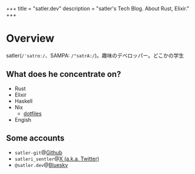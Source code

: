 +++
title = "satler.dev"
description = "satler's Tech Blog. About Rust, Elixir."
+++

# Overview

satler(`/ˈsatrɑː/`、SAMPA: `/"satrA:/`)。趣味のデベロッパー。どこかの学生

## What does he concentrate on?

- Rust
- Elixir
- Haskell
- Nix
    - [dotfiles](https://github.com/satler-git/dotfiles)
- Engish

## Some accounts

- `satler-git`@[Github](https://github.com/satler-git)
- `satleri_sentler`@[X (a.k.a. Twitter)](https://twitter.com/satleri_sentler)
- `@satler.dev`@[Bluesky](https://bsky.app/profile/satler.dev)
